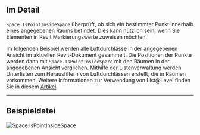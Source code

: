 ## Im Detail
`Space.IsPointInsideSpace` überprüft, ob sich ein bestimmter Punkt innerhalb eines angegebenen Raums befindet. Dies kann nützlich sein, wenn Sie Elementen in Revit Markierungswerte zuweisen möchten.

Im folgenden Beispiel werden alle Luftdurchlässe in der angegebenen Ansicht im aktuellen Revit-Dokument gesammelt. Die Positionen der Punkte werden dann mit `Space.IsPointInsideSpace` mit den Räumen in der angegebenen Ansicht verglichen. Mithilfe der Listenverwaltung werden Unterlisten zum Herausfiltern von Luftdurchlässen erstellt, die in Räumen vorkommen. Weitere Informationen zur Verwendung von List@Level finden Sie in diesem [Artikel](https://primer2.dynamobim.org/5_essential_nodes_and_concepts/5-4_designing-with-lists/3-lists-of-lists#list-level).
___
## Beispieldatei

![Space.IsPointInsideSpace](./Revit.Elements.Space.IsPointInsideSpace_img.jpg)
